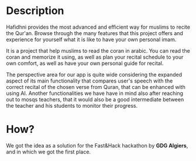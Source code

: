 # Description 

Hafidhni provides the most advanced and efficient way for muslims to recite the Qur'an. Browse through the many features that this project offers and experience for yourself what it is like to have your own personal imam.


It is a project that help muslims to read the coran in arabic. You can read the coran and memorize it using, as well as plan your recital schedule to your own comfort, as well as have your own personal guide for recital.

The perspective area for our app is quite wide considering the expanded aspect of its main functionality that compares user's speech with the correct recital of the chosen verse from Quran, that can be enhanced with using AI. Another functionalities we have have in mind also after reaching out to mosqs teachers, that it would also be a good intermediate between the teacher and his students to monitor their progress.

# How?
We got the idea as a solution for the Fast&Hack hackathon by **GDG Algiers**, and in which we got the first place.
